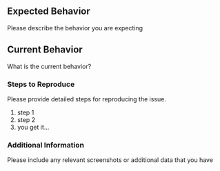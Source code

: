## Expected Behavior
Please describe the behavior you are expecting


## Current Behavior
What is the current behavior?


### Steps to Reproduce
Please provide detailed steps for reproducing the issue.

1. step 1
2. step 2
3. you get it...

### Additional Information
Please include any relevant screenshots or additional data that you have
